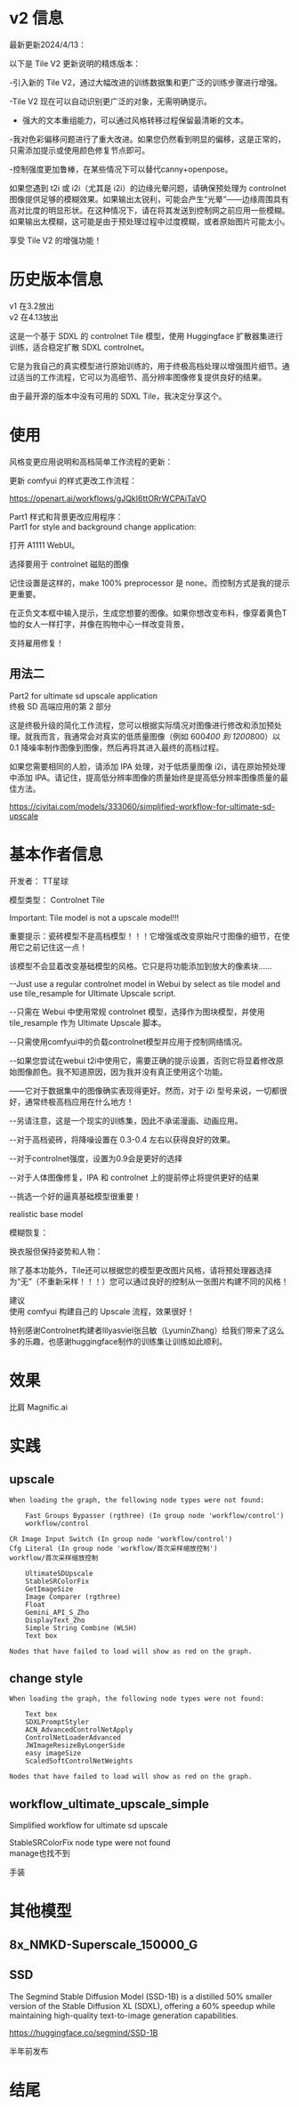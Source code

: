 # v2 信息

最新更新2024/4/13：

以下是 Tile V2 更新说明的精炼版本：

-引入新的 Tile V2，通过大幅改进的训练数据集和更广泛的训练步骤进行增强。

-Tile V2 现在可以自动识别更广泛的对象，无需明确提示。

- 强大的文本重组能力，可以通过风格转移过程保留最清晰的文本。

-我对色彩偏移问题进行了重大改进。如果您仍然看到明显的偏移，这是正常的，只需添加提示或使用颜色修复节点即可。

-控制强度更加鲁棒，在某些情况下可以替代canny+openpose。



如果您遇到 t2i 或 i2i（尤其是 i2i）的边缘光晕问题，请确保预处理为 controlnet 图像提供足够的模糊效果。如果输出太锐利，可能会产生“光晕”——边缘周围具有高对比度的明显形状。在这种情况下，请在将其发送到控制网之前应用一些模糊。如果输出太模糊，这可能是由于预处理过程中过度模糊，或者原始图片可能太小。

享受 Tile V2 的增强功能！



# 历史版本信息
v1 在3.2放出     
v2 在4.13放出   


这是一个基于 SDXL 的 controlnet Tile 模型，使用 Huggingface 扩散器集进行训练，适合稳定扩散 SDXL controlnet。

它是为我自己的真实模型进行原始训练的，用于终极高档处理以增强图片细节。通过适当的工作流程，它可以为高细节、高分辨率图像修复提供良好的结果。

由于最开源的版本中没有可用的 SDXL Tile，我决定分享这个。


# 使用
风格变更应用说明和高档简单工作流程的更新：

更新 comfyui 的样式更改工作流程：

https://openart.ai/workflows/gJQkI6ttORrWCPAiTaVO

Part1 样式和背景更改应用程序：     
Part1 for style and background change application:   


打开 A1111 WebUI。

选择要用于 controlnet 磁贴的图像

记住设置是这样的，make 100% preprocessor 是 none。而控制方式是我的提示更重要。

在正负文本框中输入提示，生成您想要的图像。如果你想改变布料，像穿着黄色T恤的女人一样打字，并像在购物中心一样改变背景，

支持雇用修复！


## 用法二
Part2 for ultimate sd upscale application     
终极 SD 高端应用的第 2 部分

这是终极升级的简化工作流程，您可以根据实际情况对图像进行修改和添加预处理。就我而言，我通常会对真实的低质量图像（例如 600*400 到 1200*800）以 0.1 降噪率制作图像到图像，然后再将其进入最终的高档过程。

如果您需要相同的人脸，请添加 IPA 处理，对于低质量图像 i2i，请在原始预处理中添加 IPA。请记住，提高低分辨率图像的质量始终是提高低分辨率图像质量的最佳方法。

https://civitai.com/models/333060/simplified-workflow-for-ultimate-sd-upscale

# 基本作者信息
开发者： TT星球

模型类型： Controlnet Tile


Important: Tile model is not a upscale model!!! 

重要提示：瓷砖模型不是高档模型！！！它增强或改变原始尺寸图像的细节，在使用它之前记住这一点！

该模型不会显着改变基础模型的风格。它只是将功能添加到放大的像素块......

--Just use a regular controlnet model in Webui by select as tile model and use tile_resample for Ultimate Upscale script.

--只需在 Webui 中使用常规 controlnet 模型，选择作为图块模型，并使用tile_resample 作为 Ultimate Upscale 脚本。

--只需使用comfyui中的负载controlnet模型并应用于控制网络情况。

--如果您尝试在webui t2i中使用它，需要正确的提示设置，否则它将显着修改原始图像颜色。我不知道原因，因为我并没有真正使用这个功能。


——它对于数据集中的图像确实表现得更好。然而，对于 i2i 型号来说，一切都很好，通常终极高档应用在什么地方！

--另请注意，这是一个现实的训练集，因此不承诺漫画、动画应用。

--对于高档瓷砖，将降噪设置在 0.3-0.4 左右以获得良好的效果。

--对于controlnet强度，设置为0.9会是更好的选择

--对于人体图像修复，IPA 和 controlnet 上的提前停止将提供更好的结果

--挑选一个好的逼真基础模型很重要！


realistic base model

模糊恢复：

换衣服但保持姿势和人物：

除了基本功能外，Tile还可以根据您的模型更改图片风格，请将预处理器选择为“无”（不重新采样！！！）您可以通过良好的控制从一张图片构建不同的风格！


建议    
使用 comfyui 构建自己的 Upscale 流程，效果很好！

特别感谢Controlnet构建者lllyasviel张吕敏（LyuminZhang）给我们带来了这么多的乐趣，也感谢huggingface制作的训练集让训练如此顺利。


# 效果 
比肩 Magnific.ai



# 实践
## upscale


    When loading the graph, the following node types were not found: 

        Fast Groups Bypasser (rgthree) (In group node 'workflow/control')
        workflow/control

    CR Image Input Switch (In group node 'workflow/control')
    Cfg Literal (In group node 'workflow/首次采样缩放控制')
    workflow/首次采样缩放控制

        UltimateSDUpscale
        StableSRColorFix
        GetImageSize
        Image Comparer (rgthree)
        Float
        Gemini_API_S_Zho
        DisplayText_Zho
        Simple String Combine (WLSH)
        Text box

    Nodes that have failed to load will show as red on the graph.



## change style

    When loading the graph, the following node types were not found: 

        Text box
        SDXLPromptStyler
        ACN_AdvancedControlNetApply
        ControlNetLoaderAdvanced
        JWImageResizeByLongerSide
        easy imageSize
        ScaledSoftControlNetWeights

    Nodes that have failed to load will show as red on the graph.



## workflow_ultimate_upscale_simple
Simplified workflow for ultimate sd upscale


StableSRColorFix node type were not found    
manage也找不到   

手装





# 其他模型

## 8x_NMKD-Superscale_150000_G






## SSD
The Segmind Stable Diffusion Model (SSD-1B) is a distilled 50% smaller version of the Stable Diffusion XL (SDXL), offering a 60% speedup while maintaining high-quality text-to-image generation capabilities. 

https://huggingface.co/segmind/SSD-1B

半年前发布


# 结尾